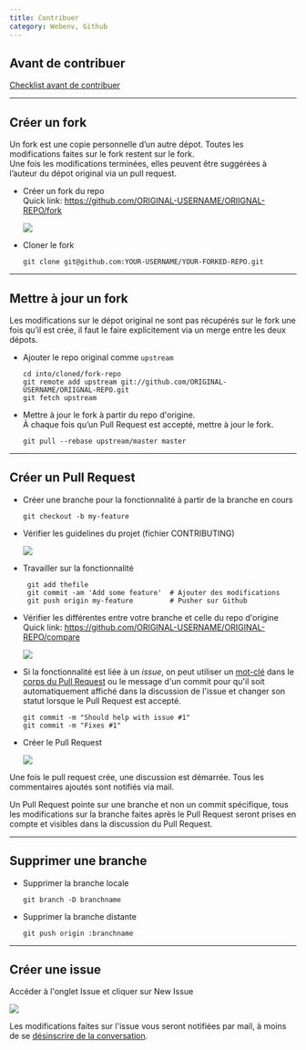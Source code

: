 ```yaml
---
title: Contribuer
category: Webenv, Github
---
```


## Avant de contribuer

[Checklist avant de contribuer](https://opensource.guide/how-to-contribute/#a-checklist-before-you-contribute)

---

## Créer un fork

Un fork est une copie personnelle d’un autre dépot. Toutes les modifications faites sur le fork restent sur le fork.  
Une fois les modifications terminées, elles peuvent être suggérées à l’auteur du dépot original via un pull request.

* Créer un fork du repo  
  Quick link: https://github.com/ORIGINAL-USERNAME/ORIIGNAL-REPO/fork

  ![](https://help.github.com/assets/images/help/repository/fork_button.jpg)

* Cloner le fork

      git clone git@github.com:YOUR-USERNAME/YOUR-FORKED-REPO.git

---

## Mettre à jour un fork

Les modifications sur le dépot original ne sont pas récupérés sur le fork une fois qu’il est crée, il faut le faire explicitement via un merge entre les deux dépots. 

* Ajouter le repo original comme `upstream`

      cd into/cloned/fork-repo
      git remote add upstream git://github.com/ORIGINAL-USERNAME/ORIIGNAL-REPO.git
      git fetch upstream

* Mettre à jour le fork à partir du repo d'origine.  
  À chaque fois qu’un Pull Request est accepté, mettre à jour le fork.

      git pull --rebase upstream/master master

---

## Créer un Pull Request

* Créer une branche pour la fonctionnalité à partir de la branche en cours

      git checkout -b my-feature

* Vérifier les guidelines du projet (fichier CONTRIBUTING)

  ![](https://help.github.com/assets/images/help/pull_requests/contributing-guidelines.png)

* Travailler sur la fonctionnalité

       git add thefile
       git commit -am 'Add some feature'  # Ajouter des modifications
       git push origin my-feature         # Pusher sur Github

* Vérifier les différentes entre votre branche et celle du repo d'origine  
  Quick link: https://github.com/ORIGINAL-USERNAME/ORIGINAL-REPO/compare

  ![](https://help.github.com/assets/images/help/pull_requests/pull-request-start-review-button.png)

* Si la fonctionnalité est liée à un *issue*, on peut utiliser un [mot-clé](https://help.github.com/articles/closing-issues-using-keywords/) dans le [corps du Pull Request](https://github.blog/2013-05-14-closing-issues-via-pull-requests/) ou le message d'un commit pour qu'il soit automatiquement affiché dans la discussion de l'issue et changer son statut lorsque le Pull Request est accepté.

      git commit -m "Should help with issue #1"
      git commit -m "Fixes #1"

* Créer le Pull Request

  ![](https://help.github.com/assets/images/help/pull_requests/pullrequest-send.png)

Une fois le pull request crée, une discussion est démarrée. Tous les commentaires ajoutés sont notifiés via mail.

Un Pull Request pointe sur une branche et non un commit spécifique, tous les modifications sur la branche faites après le Pull Request seront prises en compte et visibles dans la discussion du Pull Request.

---

## Supprimer une branche

* Supprimer la branche locale

      git branch -D branchname

* Supprimer la branche distante

      git push origin :branchname

---

## Créer une issue

Accéder à l'onglet Issue et cliquer sur New Issue

![](https://help.github.com/assets/images/help/issues/new_issues_button.png)

Les modifications faites sur l'issue vous seront notifiées par mail, à moins de se [désinscrire de la conversation](https://help.github.com/articles/subscribing-to-and-unsubscribing-from-notifications/).

